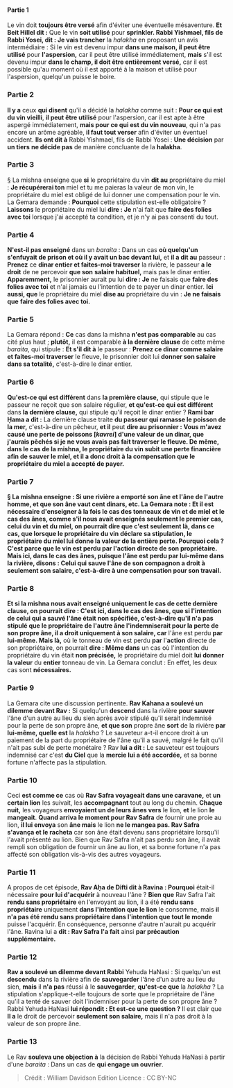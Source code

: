 
#### Partie 1
Le vin doit <b>toujours être versé</b> afin d'éviter une éventuelle mésaventure. <b>Et Beit Hillel dit :</b> Que le vin <b>soit utilisé</b> pour <b>sprinkler. Rabbi Yishmael, fils de Rabbi Yosei, dit : Je vais trancher</b> la <i>halakha</i> en proposant un avis intermédiaire : Si le vin est devenu impur <b>dans une maison, il peut être utilisé</b> pour <b>l'aspersion,</b> car il peut être utilisé immédiatement, <b>mais</b> s'il est devenu impur <b>dans le champ, il doit être entièrement versé,</b> car il est possible qu'au moment où il est apporté à la maison et utilisé pour l'aspersion, quelqu'un puisse le boire.

### Partie 2
<b>Il y a</b> ceux <b>qui disent</b> qu'il a décidé la <i>halakha</i> comme suit : <b>Pour ce qui est du vin vieilli</b>, <b>il peut être utilisé</b> pour l'aspersion,</b> car il est apte à être aspergé immédiatement, <b>mais pour ce qui est du vin nouveau</b>, qui n'a pas encore un arôme agréable, <b>il faut tout verser</b> afin d'éviter un éventuel accident. <b>Ils ont dit à</b> Rabbi Yishmael, fils de Rabbi Yosei : <b>Une décision</b> par <b>un tiers</b> <b>ne décide pas</b> de manière concluante de la <b>halakha</b>.

### Partie 3
§ La mishna enseigne que <b>si</b> le propriétaire du vin <b>dit au</b> propriétaire du miel : <b>Je récupérerai ton</b> miel et tu me paieras la valeur de mon vin, le propriétaire du miel est obligé de lui donner une compensation pour le vin. La Gemara demande : <b>Pourquoi</b> cette stipulation est-elle obligatoire ? <b>Laissons</b> le propriétaire du miel lui <b>dire : Je</b> n'ai fait que <b>faire des folies avec toi</b> lorsque j'ai accepté ta condition, et je n'y ai pas consenti du tout.

### Partie 4
<b>N'est-il pas enseigné</b> dans un <i>baraita</i> : Dans un cas <b>où quelqu'un s'enfuyait de prison et où il y avait un bac devant lui,</b> et <b>il a dit au</b> passeur : <b>Prenez</b> ce <b>dinar entier et faites-moi traverser</b> la rivière, le passeur <b>a le droit</b> de ne percevoir <b>que son</b> <b>salaire habituel,</b> mais pas le dinar entier. <b>Apparemment,</b> le prisonnier aurait pu lui <b>dire : Je</b> ne faisais que <b>faire des folies avec toi</b> et n'ai jamais eu l'intention de te payer un dinar entier. <b>Ici aussi, que</b> le propriétaire du miel <b>dise au</b> propriétaire du vin : <b>Je ne faisais que</b> <b>faire des folies avec toi.</b>

### Partie 5
La Gemara répond : <b>Ce</b> cas dans la mishna <b>n'est pas comparable</b> au cas cité plus haut ; <b>plutôt,</b> il est comparable <b>à la dernière clause</b> de cette même <i>baraita</i>, qui stipule : <b>Et s'il dit à</b> le passeur : <b>Prenez ce dinar comme salaire et faites-moi traverser</b> le fleuve, le prisonnier doit lui <b>donner son salaire dans sa totalité,</b> c'est-à-dire le dinar entier.

### Partie 6
<b>Qu'est-ce qui est différent</b> dans <b>la première clause,</b> qui stipule que le passeur ne reçoit que son salaire régulier, <b>et qu'est-ce qui est différent</b> dans <b>la dernière clause,</b> qui stipule qu'il reçoit le dinar entier ? <b>Rami bar Ḥama a dit :</b> La dernière clause traite <b>du passeur qui ramasse le poisson de la mer,</b> c'est-à-dire un pêcheur, <b>et il</b> peut <b>dire au prisonnier : <b>Vous m'avez causé une perte</b> de <b>poissons [<i>kavrei</i>]</b> d'une valeur de <b>un dinar,</b> que j'aurais pêchés si je ne vous avais pas fait traverser le fleuve. De même, dans le cas de la mishna, le propriétaire du vin subit une perte financière afin de sauver le miel, et il a donc droit à la compensation que le propriétaire du miel a accepté de payer.

### Partie 7
§ La mishna enseigne : Si <b>une rivière a emporté son âne et l'âne de l'autre</b> homme, et que <b>son âne vaut cent dinars,</b> etc. La Gemara note : <b>Et il</b> est <b>nécessaire</b> d'enseigner à la fois le cas des tonneaux de vin et de miel et le cas des ânes, <b>comme s'il</b> nous avait <b>enseignés</b> seulement <b>le premier</b> cas, celui du vin et du miel, on pourrait dire que <b>c'est</b> seulement <b>là,</b> dans ce cas, <b>que lorsque</b> le propriétaire du vin <b>déclare</b> sa stipulation, le propriétaire du miel lui <b>donne la valeur de</b> la <b>entière</b> perte. Pourquoi cela ? C'est <b>parce que</b> le vin <b>est perdu par</b> l'<b>action</b> directe de son propriétaire. <b>Mais ici,</b> dans le cas des ânes, <b>puisque</b> l'âne est perdu <b>par lui-même</b> dans la rivière, <b>disons :</b> Celui qui sauve l'âne de son compagnon <b>a</b> droit à <b>seulement son salaire,</b> c'est-à-dire à une compensation pour son travail.

### Partie 8
<b>Et si</b> la mishna nous avait <b>enseigné</b> uniquement le cas de <b>cette dernière clause,</b> on pourrait dire : <b>C'est ici,</b> dans le cas des ânes, <b>que</b> si l'intention de celui qui a sauvé l'âne était <b>non spécifiée,</b> c'est-à-dire qu'il n'a pas stipulé que le propriétaire de l'autre âne l'indemniserait pour la perte de son propre âne, il <b>a droit</b> uniquement à son salaire, car</b> l'âne est perdu <b>par lui-même. Mais là,</b> où le tonneau de vin est perdu <b>par</b> l'<b>action</b> directe de son propriétaire, on pourrait <b>dire : Même dans</b> un cas où l'intention du propriétaire du vin était <b>non précisée,</b> le propriétaire du miel doit <b>lui donner la valeur</b> du <b>entier</b> tonneau de vin. La Gemara conclut : En effet, les deux cas sont <b>nécessaires.</b>

### Partie 9
La Gemara cite une discussion pertinente. <b>Rav Kahana a soulevé un dilemme devant Rav :</b> Si quelqu'un <b>descend</b> dans la rivière <b>pour sauver</b> l'âne d'un autre au lieu du sien après avoir stipulé qu'il serait indemnisé pour la perte de son propre âne, <b>et que son</b> propre âne <b>sort</b> de la rivière <b>par lui-même, quelle est</b> la <i>halakha</i> ? Le sauveteur a-t-il encore droit à un paiement de la part du propriétaire de l'âne qu'il a sauvé, malgré le fait qu'il n'ait pas subi de perte monétaire ? Rav <b>lui a dit :</b> Le sauveteur est toujours indemnisé car c'est <b>du Ciel</b> que la <b>mercie lui a été accordée,</b> et sa bonne fortune n'affecte pas la stipulation.

### Partie 10
Ceci <b>est comme ce</b> cas où <b>Rav Safra voyageait dans une caravane,</b> et <b>un certain lion</b> les suivait, les <b>accompagnant</b> tout au long du chemin. <b>Chaque nuit,</b> les voyageurs <b>envoyaient un de leurs ânes vers</b> le lion, <b>et</b> le lion <b>le mangeait</b>. <b>Quand arriva le moment pour Rav Safra</b> de fournir une proie au lion, <b>il lui envoya</b> son <b>âne mais</b> le lion <b>ne le mangea pas. Rav Safra s'avança et le racheta</b> car son âne était devenu sans propriétaire lorsqu'il l'avait présenté au lion. Bien que Rav Safra n'ait pas perdu son âne, il avait rempli son obligation de fournir un âne au lion, et sa bonne fortune n'a pas affecté son obligation vis-à-vis des autres voyageurs.

### Partie 11
A propos de cet épisode, <b>Rav Aḥa de Difti dit à Ravina : Pourquoi</b> était-il nécessaire <b>pour lui d'acquérir</b> à nouveau l'âne ? <b>Bien que</b> Rav Safra l'ait <b>rendu sans propriétaire</b> en l'envoyant au lion, il a été <b>rendu sans propriétaire</b> uniquement <b>dans l'intention que le lion</b> le consomme, mais <b>il n'a pas été rendu sans propriétaire dans l'intention que tout le monde</b> puisse l'acquérir. En conséquence, personne d'autre n'aurait pu acquérir l'âne. Ravina lui a <b>dit : Rav Safra l'a fait</b> ainsi <b>par précaution supplémentaire.</b>

### Partie 12
<b>Rav a soulevé un dilemme devant Rabbi</b> Yehuda HaNasi : Si quelqu'un est <b>descendu</b> dans la rivière afin de <b>sauvegarder</b> l'âne d'un autre au lieu du sien, <b>mais</b> il <b>n'a pas</b> réussi à le <b>sauvegarder</b>, <b>qu'est-ce que</b> la <i>halakha</i> ? La stipulation s'applique-t-elle toujours de sorte que le propriétaire de l'âne qu'il a tenté de sauver doit l'indemniser pour la perte de son propre âne ? Rabbi Yehuda HaNasi <b>lui répondit : Et est-ce une question ? </b> Il est clair que <b>Il a</b> le droit de percevoir <b>seulement son salaire,</b> mais il n'a pas droit à la valeur de son propre âne.

### Partie 13
Le Rav <b>souleva une objection à</b> la décision de Rabbi Yehuda HaNasi à partir d'une <i>baraita</i> : Dans un cas de <b>qui engage un ouvrier</b>.

>Crédit : William Davidson Edition
>Licence : CC BY-NC